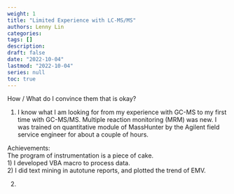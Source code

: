 ```yaml
---
weight: 1
title: "Limited Experience with LC-MS/MS"
authors: Lenny Lin
categories: 
tags: []
description: 
draft: false
date: "2022-10-04"
lastmod: "2022-10-04"
series: null
toc: true
---
```



How / What do I convince them that is okay?  



1) I know what I am looking for from my experience with GC-MS to my first time with GC-MS/MS.  Multiple reaction monitoring (MRM) was new. I was trained on quantitative module of MassHunter by the Agilent field service engineer for about a couple of hours.  

Achievements:  
      The program of instrumentation is a piece of cake.  
      1) I developed VBA macro to process data.  
      2) I did text mining in autotune reports, and plotted the trend of EMV.  

2) 
